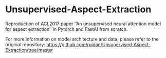 # Unsupervised-Aspect-Extraction
Reproduction of ACL2017 paper ‘‘An unsupervised neural attention model for aspect extraction’’ in Pytorch and FastAI from scratch.

For more information on model architecture and data, please refer to the original repository: https://github.com/ruidan/Unsupervised-Aspect-Extraction/tree/master

